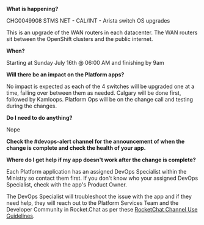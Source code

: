 
**What is happening?**

CHG0049908 STMS NET - CAL/INT - Arista switch OS upgrades

This is an upgrade of the WAN routers in each datacenter. The WAN routers sit between the OpenShift clusters and the public internet.

**When?**

Starting at Sunday July 16th @ 06:00 AM and finishing by 9am

**Will there be an impact on the Platform apps?**

No impact is expected as each of the 4 switches will be upgraded one at a time, failing over between them as needed. Calgary will be done first, followed by Kamloops. Platform Ops will be on the change call and testing during the changes.

**Do I need to do anything?**

Nope

**Check the #devops-alert channel for the announcement of when the change is complete and check the health of your app.**

**Where do I get help if my app doesn't work after the change is complete?**

Each Platform application has an assigned DevOps Specialist within the Ministry so contact them first. If you don't know who your assigned DevOps Specialist, check with the app's Product Owner.

The DevOps Specialist will troubleshoot the issue with the app and if they need help, they will reach out to the Platform Services Team and the Developer Community in Rocket.Chat as per these [RocketChat Channel Use Guidelines](
https://developer.gov.bc.ca/Getting-human-support-for-issues-not-covered-by-devops-requests).
